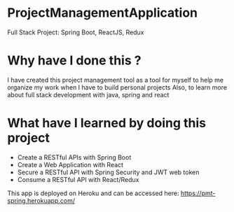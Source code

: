 # ProjectManagementApplication
Full Stack Project: Spring Boot, ReactJS, Redux

# Why have I done this ? 
I have created this project management tool as a tool for myself to help me organize my work when I have to build personal projects
Also, to learn more about full stack development with java, spring and react

# What have I learned by doing this project
* Create a RESTful APIs with Spring Boot
* Create a Web Application with React
* Secure a RESTful API with Spring Security and JWT web token
* Consume a RESTful API with React/Redux

This app is deployed on Heroku and can be accessed here: https://pmt-spring.herokuapp.com/
